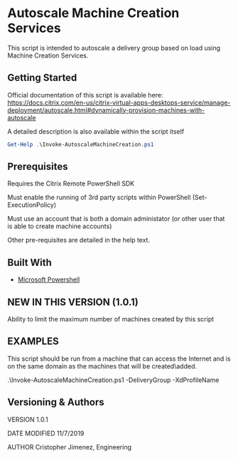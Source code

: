 # Autoscale Machine Creation Services

This script is intended to autoscale a delivery group based on load using
Machine Creation Services.

## Getting Started

Official documentation of this script is available here: https://docs.citrix.com/en-us/citrix-virtual-apps-desktops-service/manage-deployment/autoscale.html#dynamically-provision-machines-with-autoscale


A detailed description is also available within the script itself

```powershell
Get-Help .\Invoke-AutoscaleMachineCreation.ps1
```

## Prerequisites

Requires the Citrix Remote PowerShell SDK

Must enable the running of 3rd party scripts within PowerShell (Set-ExecutionPolicy)

Must use an account that is both a domain administator (or other user that is able to create machine accounts)

Other pre-requisites are detailed in the help text.

## Built With

* [Microsoft Powershell](https://msdn.microsoft.com/powershell)

## NEW IN THIS VERSION (1.0.1)

Ability to limit the maximum number of machines created by this script

## EXAMPLES

This script should be run from a machine that can access the Internet and is on the same
domain as the machines that will be created\added.

.\Invoke-AutoscaleMachineCreation.ps1 -DeliveryGroup <dg> -XdProfileName <profile>

## Versioning & Authors

VERSION
1.0.1

DATE MODIFIED
11/7/2019

AUTHOR
Cristopher Jimenez, Engineering